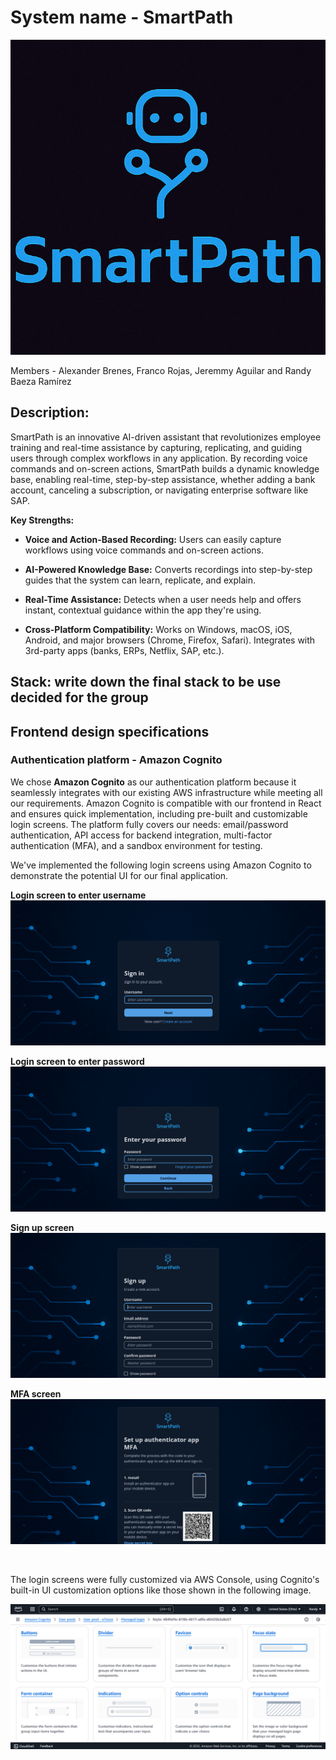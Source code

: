 # System name - SmartPath

![SmartPath Logo](./Images/logo.png)

Members - Alexander Brenes, Franco Rojas, Jeremmy Aguilar and Randy Baeza Ramírez


## Description:
SmartPath is an innovative AI-driven assistant that revolutionizes employee training and real-time assistance by capturing, replicating, and guiding users through complex workflows in any application. By recording voice commands and on-screen actions, SmartPath builds a dynamic knowledge base, enabling real-time, step-by-step assistance, whether adding a bank account, canceling a subscription, or navigating enterprise software like SAP.

**Key Strengths:**

- **Voice and Action-Based Recording:** Users can easily capture workflows using voice commands and on-screen actions.

- **AI-Powered Knowledge Base:** Converts recordings into step-by-step guides that the system can learn, replicate, and explain.

- **Real-Time Assistance:** Detects when a user needs help and offers instant, contextual guidance within the app they're using.

- **Cross-Platform Compatibility:** Works on Windows, macOS, iOS, Android, and major browsers (Chrome, Firefox, Safari). Integrates with 3rd-party apps (banks, ERPs, Netflix, SAP, etc.).

## Stack: write down the final stack to be use decided for the group

## Frontend design specifications

### Authentication platform - Amazon Cognito

We chose **Amazon Cognito** as our authentication platform because it seamlessly integrates with our existing AWS infrastructure while meeting all our requirements. Amazon Cognito is compatible with our frontend in React and ensures quick implementation, including pre-built and customizable login screens. The platform fully covers our needs: email/password authentication, API access for backend integration, multi-factor authentication (MFA), and a sandbox environment for testing.

We've implemented the following login screens using Amazon Cognito to demonstrate the potential UI for our final application.

**Login screen to enter username**
![Login](./Images/login.png)

**Login screen to enter password**
![Login - password](./Images/loginPassword.png)

**Sign up screen**
![SignUp](./Images/SignUp.png)

**MFA screen**
![MFA](./Images/mfa.png)

<br>

The login screens were fully customized via AWS Console, using Cognito's built-in UI customization options like those shown in the following image.

![Customization Cognito](./Images/customizationCognito.png)
